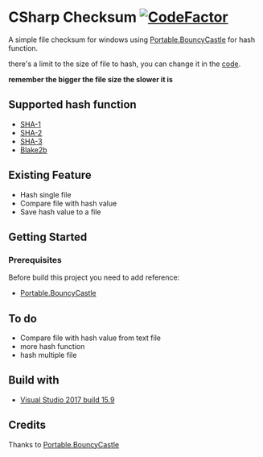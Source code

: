 # CSharp Checksum [![CodeFactor](https://www.codefactor.io/repository/github/shiroechi/csharp-checksum/badge/master)](https://www.codefactor.io/repository/github/shiroechi/csharp-checksum/overview/master)

A simple file checksum for windows using [Portable.BouncyCastle](https://github.com/onovotny/bc-csharp) for hash function.

there's a limit to the size of file to hash, you can change it in the [code](https://github.com/Shiroechi/CSharp-Checksum/blob/3a5ef69f0385abc0363187a3f9918714ff77578c/Source/Forms/ChecksumForm.cs#L8).

**remember the bigger the file size the slower it is**

## Supported hash function
* [SHA-1](https://en.wikipedia.org/wiki/SHA-1)
* [SHA-2](https://en.wikipedia.org/wiki/SHA-2)
* [SHA-3](https://en.wikipedia.org/wiki/SHA-3)
* [Blake2b](https://en.wikipedia.org/wiki/BLAKE_(hash_function))

## Existing Feature
* Hash single file
* Compare file with hash value
* Save hash value to a file

## Getting Started

### Prerequisites
Before build this project you need to add reference:
* [Portable.BouncyCastle](https://www.nuget.org/packages/Portable.BouncyCastle/)

## To do
* Compare file with hash value from text file
* more hash function
* hash multiple file

## Build with
* [Visual Studio 2017 build 15.9](https://visualstudio.microsoft.com/downloads/)

## Credits
Thanks to [Portable.BouncyCastle](https://github.com/onovotny/bc-csharp)

